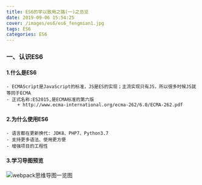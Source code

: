 ```yaml
---
title: ES6的学以致用之路(一)之总览
date: 2019-09-06 15:54:25
cover: /images/es6/es6_fengmian1.jpg
tags: ES6
categories: ES6
---
```


### 一、认识ES6

#### 1.什么是ES6
    - ECMAScript是JavaScript的标准，JS是ES的实现；主流实现只有JS，所以很多时候JS就等同于ECMA
    - 正式名称:ES2015,是ECMA标准的第六版
        + http://www.ecma-international.org/ecma-262/6.0/ECMA-262.pdf

#### 2.为什么使用ES6
    - 语言都在更新换代: JDK8、PHP7、Python3.7
    - 支持更多语法、使用更方便
    - 增强项目的工程性

#### 3.学习导图预览
![webpack思维导图一览图](/images/es6/es6_01.jpeg)




